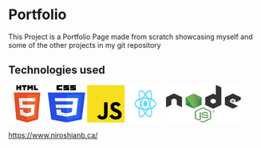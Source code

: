 # Portfolio

This Project is a Portfolio Page made from scratch showcasing myself and some of the other projects in my git repository

## Technologies used

<div>
<img src="./client/public/assets/html-logo.png" height="75px" width="75px">
<img src="./client/public/assets/css-logo.png" height="75px" width="75px">
<img src="./client/public/assets/javascript.png" height="75px" width="75px">
<img src="./client/public/assets/React-icon.svg" height="75px" width="75px">
<img src="./client/public/assets/node-js.png" height="75px" width="150px">
</div>

https://www.niroshianb.ca/
